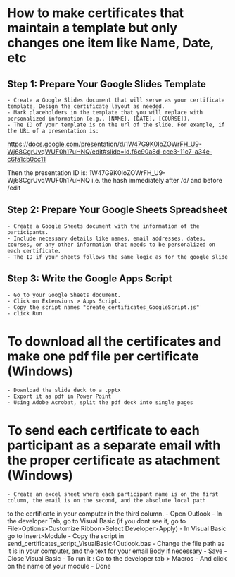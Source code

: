 # How to make certificates that maintain a template but only changes one item like Name, Date, etc 

## Step 1: Prepare Your Google Slides Template
	- Create a Google Slides document that will serve as your certificate template. Design the certificate layout as needed.
	- Mark placeholders in the template that you will replace with personalized information (e.g., [NAME], [DATE], [COURSE]).
	- The ID of your template is on the url of the slide. For example, if the URL of a presentation is:
https://docs.google.com/presentation/d/1W47G9K0IoZOWrFH_U9-Wj68CgrUvqWUF0h17uHNQ/edit#slide=id.f6c90a8d-cce3-11c7-a34e-c6fa1cb0cc11

Then the presentation ID is: 1W47G9K0IoZOWrFH_U9-Wj68CgrUvqWUF0h17uHNQ
i.e. the hash immediately after /d/ and before /edit


## Step 2: Prepare Your Google Sheets Spreadsheet
	- Create a Google Sheets document with the information of the participants.
	- Include necessary details like names, email addresses, dates, courses, or any other information that needs to be personalized on each certificate.
	- The ID if your sheets follows the same logic as for the google slide

## Step 3: Write the Google Apps Script
	- Go to your Google Sheets document.
	- Click on Extensions > Apps Script.
	- Copy the script names "create_certificates_GoogleScript.js"
	- click Run 


# To download all the certificates and make one pdf file per certificate (Windows)

	- Download the slide deck to a .pptx
	- Export it as pdf in Power Point
	- Using Adobe Acrobat, split the pdf deck into single pages 

# To send each certificate to each participant as a separate email with the proper certificate as atachment (Windows)

	- Create an excel sheet where each participant name is on the first column, the email is on the second, and the absolute local path
to the certificate in your computer in the third column.
	- Open Outlook
	- In the developer Tab, go to Visual Basic (if you dont see it, go to File>Options>Customize Ribbon>Select Developer>Apply)
	- In Visual Basic go to Insert>Module
	- Copy the script in send_certificates_script_VisualBasic4Outlook.bas
	- Change the file path as it is in your computer, and the text for your email Body if necessary
	- Save 
	- Close Visual Basic
	- To run it : Go to the developer tab > Macros
	- And click on the name of your module 
	- Done 
